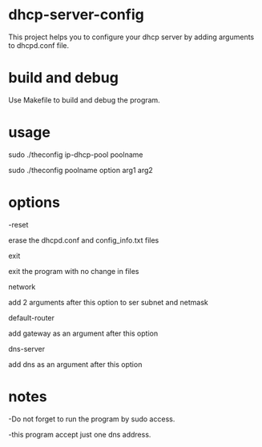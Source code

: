 # dhcp-server-config
This project helps you to configure your dhcp server by adding arguments to dhcpd.conf file.

# build and debug

Use Makefile to build and debug the program.
# usage
sudo ./theconfig ip-dhcp-pool poolname

sudo ./theconfig poolname option arg1 arg2

# options
-reset

erase the dhcpd.conf and config_info.txt files


exit

exit the program with no change in files


network

add 2 arguments after this option to ser subnet and netmask


default-router

add gateway as an argument after this option


dns-server

add dns as an argument after this option 


# notes
 -Do not forget to run the program by sudo access.

-this program accept just one dns address.
